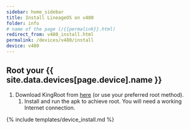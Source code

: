 ```yaml
---
sidebar: home_sidebar
title: Install LineageOS on v480
folder: info
# name of the page (/{{permalink}}.html)
redirect_from: v480_install.html
permalink: /devices/v480/install
device: v480
---
```

## Root your {{ site.data.devices[page.device].name }}

1. Download KingRoot from [here](https://kingroot.net/) (or use your preferred root method).
   1. Install and run the apk to achieve root. You will need a working Internet connection.

{% include templates/device_install.md %}
